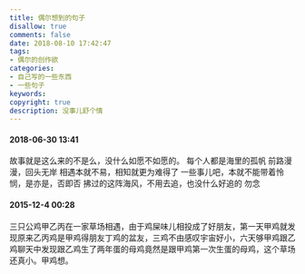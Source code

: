 ```yaml
---
title: 偶尔想到的句子
disallow: true
comments: false
date: 2018-08-10 17:42:47
tags: 
- 偶尔的创作欲
categories:
- 自己写的一些东西
- 一些句子
keywords:
copyright: true
description: 没事儿舒个情
---
```


#### 2018-06-30 13:41
故事就是这么来的不是么，没什么如愿不如愿的。
每个人都是海里的孤帆
前路漫漫，回头无岸
相遇本就不易，相知就更为难得了
一些事儿吧，本就不能带着怜悯，是亦是，否即否
拂过的这阵海风，不用去追，也没什么好追的
勿念 ​​​​

#### 2015-12-4 00:28
三只公鸡甲乙丙在一家草场相遇，由于鸡屎味儿相投成了好朋友，第一天甲鸡就发现原来乙丙鸡是甲鸡得朋友丁鸡的盆友，三鸡不由感叹宇宙好小，六天够甲鸡跟乙鸡聊天中发现跟乙鸡生了两年蛋的母鸡竟然是跟甲鸡第一次生蛋的母鸡，这个草场还真小。甲鸡想。

